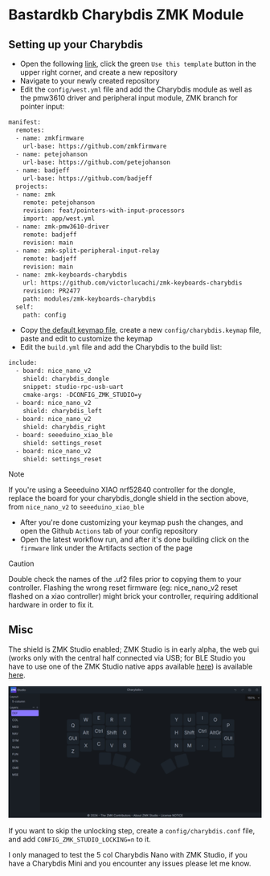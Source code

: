 # Bastardkb Charybdis ZMK Module

## Setting up your Charybdis

- Open the following [link](https://github.com/zmkfirmware/unified-zmk-config-template), click the green `Use this template` button in the upper right corner, and create a new repository
- Navigate to your newly created repository
- Edit the `config/west.yml` file and add the Charybdis module as well as the pmw3610 driver and peripheral input module, ZMK branch for pointer input:

```
manifest:
  remotes:
  - name: zmkfirmware
    url-base: https://github.com/zmkfirmware
  - name: petejohanson
    url-base: https://github.com/petejohanson
  - name: badjeff
    url-base: https://github.com/badjeff
  projects:
  - name: zmk
    remote: petejohanson
    revision: feat/pointers-with-input-processors
    import: app/west.yml
  - name: zmk-pmw3610-driver
    remote: badjeff
    revision: main
  - name: zmk-split-peripheral-input-relay
    remote: badjeff
    revision: main
  - name: zmk-keyboards-charybdis
    url: https://github.com/victorlucachi/zmk-keyboards-charybdis
    revision: PR2477
    path: modules/zmk-keyboards-charybdis
  self:
    path: config
```

- Copy [the default keymap file](https://github.com/victorlucachi/zmk-keyboards-charybdis/blob/PR2477/boards/shields/charybdis/charybdis.keymap), create a new `config/charybdis.keymap` file, paste and edit to customize the keymap
- Edit the `build.yml` file and add the Charybdis to the build list:

```
include:
  - board: nice_nano_v2
    shield: charybdis_dongle
    snippet: studio-rpc-usb-uart
    cmake-args: -DCONFIG_ZMK_STUDIO=y  
  - board: nice_nano_v2
    shield: charybdis_left
  - board: nice_nano_v2
    shield: charybdis_right
  - board: seeeduino_xiao_ble
    shield: settings_reset
  - board: nice_nano_v2
    shield: settings_reset
```

> [!NOTE]  
> If you're using a Seeeduino XIAO nrf52840 controller for the dongle, replace the board for your charybdis_dongle shield in the section above, from `nice_nano_v2` to `seeeduino_xiao_ble`

- After you're done customizing your keymap push the changes, and open the Github `Actions` tab of your config repository
- Open the latest workflow run, and after it's done building click on the `firmware` link under the Artifacts section of the page

> [!CAUTION]
> Double check the names of the .uf2 files prior to copying them to your controller. Flashing the wrong reset firmware (eg: nice_nano_v2 reset flashed on a xiao controller) might brick your controller, requiring additional hardware in order to fix it.

## Misc

The shield is ZMK Studio enabled; ZMK Studio is in early alpha, the web gui (works only with the central half connected via USB; for BLE Studio you have to use one of the ZMK Studio native apps available [here](https://github.com/zmkfirmware/zmk-studio/actions)) is available [here](https://main.alpha.zmk.studio/).

![Charybdis Nano - ZMK Studio](image.png)

If you want to skip the unlocking step, create a `config/charybdis.conf` file, and add `CONFIG_ZMK_STUDIO_LOCKING=n` to it.

I only managed to test the 5 col Charybdis Nano with ZMK Studio, if you have a Charybdis Mini and you encounter any issues please let me know.
